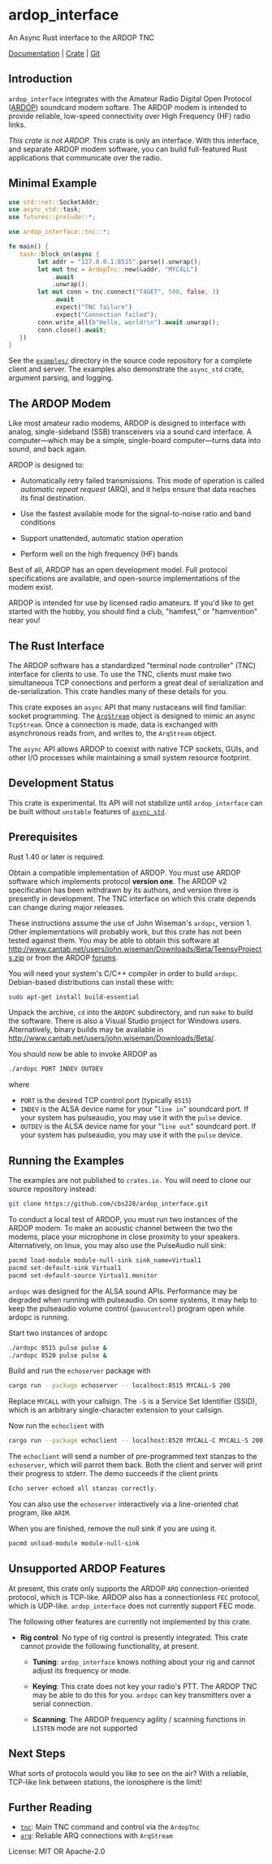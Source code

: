 # ardop_interface

An Async Rust interface to the ARDOP TNC

[Documentation](https://docs.rs/ardop_interface) |
[Crate](https://crates.io/crates/ardop_interface) |
[Git](https://github.com/cbs228/ardop_interface)

## Introduction

`ardop_interface` integrates with the Amateur Radio Digital
Open Protocol ([ARDOP](https://ardop.groups.io/g/main)) soundcard
modem softare. The ARDOP modem is intended to provide reliable,
low-speed connectivity over High Frequency (HF) radio links.

*This crate is not ARDOP.* This crate is only an interface. With
this interface, and separate ARDOP modem software, you can build
full-featured Rust applications that communicate over the radio.

## Minimal Example

```rust
use std::net::SocketAddr;
use async_std::task;
use futures::prelude::*;

use ardop_interface::tnc::*;

fn main() {
   task::block_on(async {
        let addr = "127.0.0.1:8515".parse().unwrap();
        let mut tnc = ArdopTnc::new(&addr, "MYC4LL")
            .await
            .unwrap();
        let mut conn = tnc.connect("T4GET", 500, false, 3)
            .await
            .expect("TNC failure")
            .expect("Connection failed");
        conn.write_all(b"Hello, world!\n").await.unwrap();
        conn.close().await;
   })
}
```

See the
[`examples/`](https://github.com/cbs228/ardop_interface/tree/master/examples)
directory in the source code repository for a complete client
and server. The examples also demonstrate the `async_std` crate,
argument parsing, and logging.

## The ARDOP Modem

Like most amateur radio modems, ARDOP is designed to interface
with analog, single-sideband (SSB) transceivers via a sound
card interface. A computer—which may be a simple, single-board
computer—turns data into sound, and back again.

ARDOP is designed to:

* Automatically retry failed transmissions. This mode of
  operation is called *automatic repeat request* (ARQ),
  and it helps ensure that data reaches its final destination.

* Use the fastest available mode for the signal-to-noise ratio
  and band conditions

* Support unattended, automatic station operation

* Perform well on the high frequency (HF) bands

Best of all, ARDOP has an open development model. Full protocol
specifications are available, and open-source implementations of
the modem exist.

ARDOP is intended for use by licensed radio amateurs. If you'd
like to get started with the hobby, you should find a club,
"hamfest," or "hamvention" near you!

## The Rust Interface

The ARDOP software has a standardized "terminal node controller"
(TNC) interface for clients to use. To use the TNC, clients must
make two simultaneous TCP connections and perform a great deal
of serialization and de-serialization. This crate handles many
of these details for you.

This crate exposes an `async` API that many rustaceans will
find familiar: socket programming. The
[`ArqStream`](arq/index.html) object is designed
to mimic an async `TcpStream`. Once a connection is made,
data is exchanged with asynchronous reads from, and writes to,
the `ArqStream` object.

The `async` API allows ARDOP to coexist with native TCP sockets,
GUIs, and other I/O processes while maintaining a small system
resource footprint.

## Development Status

This crate is experimental. Its API will not stabilize until
`ardop_interface` can be built without `unstable` features of
[`async_std`](https://docs.rs/async-std/).

## Prerequisites

Rust 1.40 or later is required.

Obtain a compatible implementation of ARDOP. You must use
ARDOP software which implements protocol **version one**.
The ARDOP v2 specification has been withdrawn by its authors, and
version three is presently in development. The TNC interface on
which this crate depends can change during major releases.

These instructions assume the use of John Wiseman's `ardopc`, version 1.
Other implementations will probably work, but this crate has not
been tested against them. You may be able to obtain this software at
<http://www.cantab.net/users/john.wiseman/Downloads/Beta/TeensyProjects.zip>
or from the ARDOP [forums](https://ardop.groups.io/g/users/topics).

You will need your system's C/C++ compiler in order to build `ardopc`.
Debian-based distributions can install these with:

```bash
sudo apt-get install build-essential
```

Unpack the archive, `cd` into the `ARDOPC` subdirectory, and
run `make` to build the software. There is also a Visual Studio
project for Windows users. Alternatively, binary builds may be
available in
<http://www.cantab.net/users/john.wiseman/Downloads/Beta/>.

You should now be able to invoke ARDOP as

```bash
./ardopc PORT INDEV OUTDEV
```

where
* `PORT` is the desired TCP control port (typically `8515`)
* `INDEV` is the ALSA device name for your "`line in`"
  soundcard port. If your system has pulseaudio, you may use
  it with the `pulse` device.
* `OUTDEV` is the ALSA device name for your "`line out`"
  soundcard port. If your system has pulseaudio, you may use
  it with the `pulse` device.

## Running the Examples

The examples are not published to `crates.io.` You will need
to clone our source repository instead:

```bash
git clone https://github.com/cbs228/ardop_interface.git
```

To conduct a local test of ARDOP, you must run two instances
of the ARDOP modem. To make an acoustic channel between the
two the modems, place your microphone in close proximity to
your speakers. Alternatively, on linux, you may also use the
PulseAudio null sink:

```bash
pacmd load-module module-null-sink sink_name=Virtual1
pacmd set-default-sink Virtual1
pacmd set-default-source Virtual1.monitor
```

`ardopc` was designed for the ALSA sound APIs. Performance
may be degraded when running with pulseaudio. On some systems,
it may help to keep the pulseaudio volume control
(`pavucontrol`) program open while ardopc is running.

Start two instances of ardopc

```bash
./ardopc 8515 pulse pulse &
./ardopc 8520 pulse pulse &
```

Build and run the `echoserver` package with

```bash
cargo run --package echoserver -- localhost:8515 MYCALL-S 200
```

Replace `MYCALL` with your callsign. The `-S` is a
Service Set Identifier (SSID), which is an arbitrary
single-character extension to your callsign.

Now run the `echoclient` with

```bash
cargo run --package echoclient -- localhost:8520 MYCALL-C MYCALL-S 200
```

The `echoclient` will send a number of pre-programmed
text stanzas to the `echoserver`, which will parrot them
back. Both the client and server will print their progress
to stderr. The demo succeeds if the client prints

```txt
Echo server echoed all stanzas correctly.
```

You can also use the `echoserver` interactively via a
line-oriented chat program, like `ARIM`.

When you are finished, remove the null sink if you are
using it.

```bash
pacmd unload-module module-null-sink
```

## Unsupported ARDOP Features

At present, this crate only supports the ARDOP `ARQ`
connection-oriented protocol, which is TCP-like. ARDOP also
has a connectionless `FEC` protocol, which is UDP-like.
`ardop_interface` does not currently support FEC mode.

The following other features are currently not implemented
by this crate.

* **Rig control**: No type of rig control is presently
  integrated. This crate cannot provide the following
  functionality, at present.

  * **Tuning**: `ardop_interface` knows nothing about your rig
    and cannot adjust its frequency or mode.

  * **Keying**: This crate does not key your radio's PTT.
    The ARDOP TNC may be able to do this for you. `ardopc` can
    key transmitters over a serial connection.

  * **Scanning**: The ARDOP frequency agility / scanning functions
    in `LISTEN` mode are not supported

## Next Steps

What sorts of protocols would you like to see on the air?
With a reliable, TCP-like link between stations, the
ionosphere is the limit!

## Further Reading

* [`tnc`](tnc/index.html): Main TNC command and control via the
  `ArdopTnc`
* [`arq`](arq/index.html): Reliable ARQ connections with
  `ArqStream`

License: MIT OR Apache-2.0
